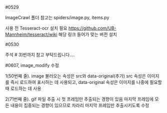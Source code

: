#0529

ImageCrawl 폴더 참고는 spiders/image.py, items.py

사용 전 Tesseract-ocr 설치 필요
https://github.com/UB-Mannheim/tesseract/wiki 해당 링크 들어가 맞는 버전 설치



#0530

주석 # 3)번까지 참고 부탁드립니다....


#0607, image_modify 수정

1(50번째 줄). image 불러오는 속성은 src와 data-original(추가)
src 속성은 이미지를 즉시 로드하여 표시하는 데 사용되고, data-original 속성은 이미지를 나중에 필요할 때 로드하는 데 사용


2(71번째 줄). gif 파일 추출 시 첫 프레임만 추출되는 경향이 있음
마지막 프레임에 모든 내용이 집중되는 경향이 있으므로 차라리 마지막 프레임만 추출시키도록 수정
